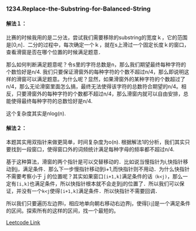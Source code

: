 ### 1234.Replace-the-Substring-for-Balanced-String

#### 解法１：
比赛的时候我用的是二分法，尝试我们需要移除的substring的宽度ｋ，它的范围是[0,n]．二分的过程中，每次确定一个ｋ，就在s上滑过一个固定长度ｋ的窗口，查看滑窗是否在哪个位置的时候满足题意．

那么如何判断满足题意呢？令s里的字符总数是n，那么我们期望最终每种字符的个数恰好是n/4. 我们只要保证滑窗外的每种字符的个数不超过n/4，那么即说明这样的滑窗可以满足题意。为什么呢？显然，如果滑窗外的某种字符的个数超过了n/4，那么无论滑窗里面怎么搞，最终无法使得该字符的总数符合期望的n/4。相反，只要滑窗外的每种字符的个数都不超过n/4，那么滑窗内就可以自由安排，总能使得最终每种字符的总数恰好是n/4.

这个复杂度其实是nlog(n).

#### 解法２：
本题其实用双指针来做更简单，时间复杂度为o(n). 根据解法1的分析，我们其实只要找到一段窗口，使得窗口外的词频统计满足每种字母的频率都不超过n/4.

基于这种算法，滑窗的两个指针是可以交替移动的．比如说当慢指针为i,快指针移动到j，满足条件．那么下一步慢指针移动到i+1,而快指针则不用动．为什么快指针不需要考察小于ｊ的位置呢？其实如果窗口```[i+1,k]```满足条件的话```（k<j)```，那么一定有```[i,k]```也满足条件，所以快指针根本就不会走到j的位置了．所以我们可以保证，并没有一个```k<j```使得```[i+1,k]```满足条件．所以快指针不需要回调．

所以我们只要遍历左边界i，相应地单向朝右移动右边界j，使得[i:j]是一个满足条件的区间。探索所有的这样的区间，找一个最短的。

[Leetcode Link](https://leetcode.com/problems/replace-the-substring-for-balanced-string)
